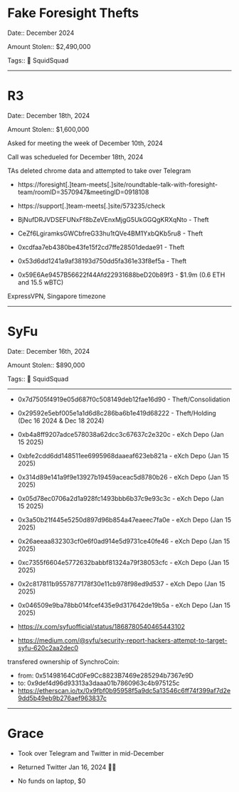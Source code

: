 # Fake Foresight Thefts

Date:: December 2024

Amount Stolen:: $2,490,000

Tags:: 🔑 SquidSquad

---

# R3 

Date:: December 18th, 2024

Amount Stolen:: $1,600,000


Asked for meeting the week of December 10th, 2024

Call was schedueled for December 18th, 2024

TAs deleted chrome data and attempted to take over Telegram

- https://foresight[.]team-meets[.]site/roundtable-talk-with-foresight-team/roomID=3570947&meetingID=0918108
- https://support[.]team-meets[.]site/573235/check

- BjNufDRJVDSEFUNxFf8bZeVEnxMjgG5UkGGQgKRXqNto - Theft
- CeZf6LgiramksGWCbfreG33hu1tQVe4BM1YxbQKb5ru8 - Theft
- 0xcdfaa7eb4380be43fe15f2cd7ffe28501dedae91 - Theft
- 0x53d6dd1241a9af38193d750dd5fa361e33f8ef5a - Theft
- 0x59E6Ae9457B56622f44Afd22931688beD20b89f3 - $1.9m (0.6 ETH and 15.5 wBTC)

ExpressVPN, Singapore timezone


---


# SyFu 

Date:: December 16th, 2024

Amount Stolen:: $890,000

Tags:: 🔑 SquidSquad


---

- 0x7d7505f4919e05d687f0c508149deb12fae16d90 - Theft/Consolidation
- 0x29592e5ebf005e1a1d6d8c286ba6b1e419d68222 - Theft/Holding (Dec 16 2024 & Dec 18 2024)
- 0xb4a8ff9207adce578038a62dcc3c67637c2e320c - eXch Depo (Jan 15 2025)
- 0xbfe2cdd6dd148511ee6995968daaeaf623eb821a - eXch Depo (Jan 15 2025)
- 0x314d89e141a9f9e13927b19459aceac5d8780b26 - eXch Depo (Jan 15 2025)
- 0x05d78ec0706a2d1a928fc1493bbb6b37c9e93c3c - eXch Depo (Jan 15 2025)
- 0x3a50b21f445e5250d897d96b854a47eaeec7fa0e - eXch Depo (Jan 15 2025)
- 0x26aeeaa832303cf0e6f0ad914e5d9731ce40fe46 - eXch Depo (Jan 15 2025)
- 0xc7355f6604e5772632babbf81324a79f38053cfc - eXch Depo (Jan 15 2025)
- 0x2c817811b9557877178f30e11cb978f98ed9d537 - eXch Depo (Jan 15 2025)
- 0x046509e9ba78bb014fcef435e9d317642de19b5a - eXch Depo (Jan 15 2025)

- https://x.com/syfuofficial/status/1868780540465443102
- https://medium.com/@syfu/security-report-hackers-attempt-to-target-syfu-620c2aa2dec0

transfered ownership of SynchroCoin: 
- from: 0x51498164Cd0Fe9Cc8823B7469e285294b7367e9D
- to: 0x9def4d96d93313a3daaa01b7860963c4b975125c
- https://etherscan.io/tx/0x9fbf0b95958f5a9dc5a13546c6ff74f399af7d2e9dd5b49eb9b276aef963837c


---

# Grace

- Took over Telegram and Twitter in mid-December

- Returned Twitter Jan 16, 2024 🥹🥹

- No funds on laptop, $0


